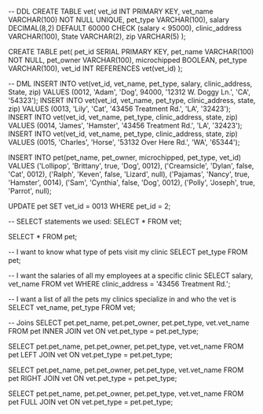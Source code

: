 -- DDL
CREATE TABLE vet(
  vet_id INT PRIMARY KEY,
  vet_name VARCHAR(100) NOT NULL UNIQUE,
  pet_type VARCHAR(100),
  salary DECIMAL(8,2) DEFAULT 60000 CHECK (salary < 95000),
  clinic_address VARCHAR(100),
  State VARCHAR(2),
  zip VARCHAR(5)
);

CREATE TABLE pet(
  pet_id SERIAL PRIMARY KEY,
  pet_name VARCHAR(100) NOT NULL,
  pet_owner VARCHAR(100),
  microchipped BOOLEAN,
  pet_type VARCHAR(100),
  vet_id INT REFERENCES vet(vet_id)
);

-- DML
INSERT INTO vet(vet_id, vet_name, pet_type, salary, clinic_address, State, zip)
    VALUES (0012, 'Adam', 'Dog', 94000, '12312 W. Doggy Ln.', 'CA', '54323');
INSERT INTO vet(vet_id, vet_name, pet_type, clinic_address, state, zip)
	VALUES (0013, 'Lily', 'Cat', '43456 Treatment Rd.', 'LA', '32423');
INSERT INTO vet(vet_id, vet_name, pet_type, clinic_address, state, zip)
	VALUES (0014, 'James', 'Hamster', '43456 Treatment Rd.', 'LA', '32423');
INSERT INTO vet(vet_id, vet_name, pet_type, clinic_address, state, zip)
	VALUES (0015, 'Charles', 'Horse', '53132 Over Here Rd.', 'WA', '65344');

    
INSERT INTO pet(pet_name, pet_owner, microchipped, pet_type, vet_id)
VALUES ('Lollipop', 'Brittany', true, 'Dog', 0012),
  ('Creamsicle', 'Dylan', false, 'Cat', 0012),
  ('Ralph', 'Keven', false, 'Lizard', null),
  ('Pajamas', 'Nancy', true, 'Hamster', 0014),
  ('Sam', 'Cynthia', false, 'Dog', 0012),
  ('Polly', 'Joseph', true, 'Parrot', null);
  
UPDATE pet SET vet_id = 0013 WHERE pet_id = 2;

-- SELECT statements we used:
SELECT * FROM vet;

SELECT * FROM pet;

-- I want to know what type of pets visit my clinic
SELECT pet_type FROM pet;

-- I want the salaries of all my employees at a specific clinic
SELECT salary, vet_name FROM vet WHERE clinic_address = '43456 Treatment Rd.';

-- I want a list of all the pets my clinics specialize in and who the vet is
SELECT vet_name, pet_type FROM vet;

-- Joins
SELECT pet.pet_name, pet.pet_owner, pet.pet_type, vet.vet_name
FROM pet
INNER JOIN vet
ON vet.pet_type = pet.pet_type;

SELECT pet.pet_name, pet.pet_owner, pet.pet_type, vet.vet_name
FROM pet
LEFT JOIN vet
ON vet.pet_type = pet.pet_type;

SELECT pet.pet_name, pet.pet_owner, pet.pet_type, vet.vet_name
FROM pet
RIGHT JOIN vet
ON vet.pet_type = pet.pet_type;

SELECT pet.pet_name, pet.pet_owner, pet.pet_type, vet.vet_name
FROM pet
FULL JOIN vet
ON vet.pet_type = pet.pet_type;